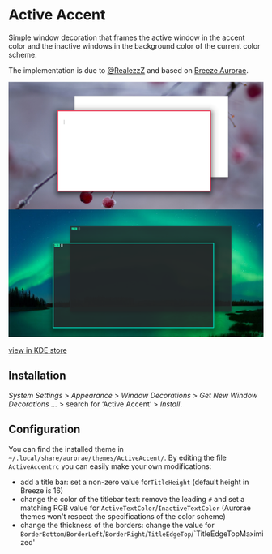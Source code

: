 # Active Accent

Simple window decoration that frames the active window in the accent color and the inactive windows in the background color of the current color scheme.

The implementation is due to [@RealezzZ](https://www.reddit.com/r/kde/comments/ri4zko/comment/howapa9/?utm_source=share&utm_medium=web2x&context=3) and based on [Breeze Aurorae](https://store.kde.org/p/1461072/).

![screenshot](img/screenshot.png)

[view in KDE store](https://www.pling.com/p/1678088/)

## Installation

*System Settings* > *Appearance* > *Window Decorations* > *Get New Window Decorations …* > search for ‘Active Accent’ > *Install*.

## Configuration

You can find the installed theme in `~/.local/share/aurorae/themes/ActiveAccent/`. By editing the file `ActiveAccentrc`  you can easily make your own modifications:

- add a title bar: set a non-zero value for`TitleHeight` (default height in Breeze is 16)
- change the color of the titlebar text: remove the leading `#` and set a matching RGB value for `ActiveTextColor`/`InactiveTextColor` (Aurorae themes won't respect the specifications of the color scheme)
- change the thickness of the borders: change the value for `BorderBottom`/`BorderLeft`/`BorderRight`/`TitleEdgeTop`/`TitleEdgeTopMaximized'
